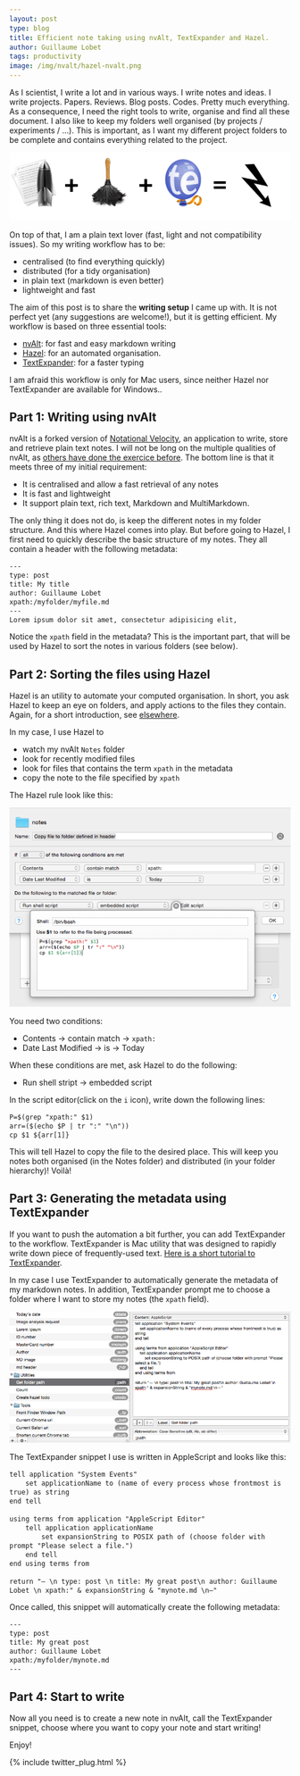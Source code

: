 ```yaml
---
layout: post
type: blog
title: Efficient note taking using nvAlt, TextExpander and Hazel.
author: Guillaume Lobet
tags: productivity
image: /img/nvalt/hazel-nvalt.png
---
```

As I scientist, I write a lot and in various ways. I write notes and ideas. I write projects. Papers. Reviews. Blog posts. Codes. Pretty much everything. As a consequence, I need the right tools to write, organise and find all these document. I also like to keep my folders well organised (by projects / experiments / ...). This is important, as I want my different project folders to be complete and contains everything related to the project. 


![legend ](/img/nvalt/hazel-nvalt.png)


On top of that, I am a plain text lover (fast, light and not compatibility issues). So my writing workflow has to be:

- centralised (to find everything quickly)
- distributed (for a tidy organisation)
- in plain text (markdown is even better)
- lightweight and fast

The aim of this post is to share the **writing setup** I came up with. It is not perfect yet (any suggestions are welcome!), but it is getting efficient. My workflow is based on three essential tools: 

- [nvAlt](http://brettterpstra.com/projects/nvalt/): for fast and easy markdown writing
- [Hazel](http://www.noodlesoft.com/hazel.php): for an automated organisation.
- [TextExpander](http://smilesoftware.com/TextExpander/index.html): for a faster typing

<div class="message">
I am afraid this workflow is only for Mac users, since neither Hazel nor TextExpander are available for Windows..
</div>

## Part 1: Writing using nvAlt

nvAlt is a forked version of [Notational Velocity](http://notational.net/), an application to write, store and retrieve plain text notes. I will not be long on the multiple qualities of nvAlt, as [others have done the exercice before](http://www.macworld.com/article/2047073/nvalt-review-makes-writing-and-finding-plain-text-notes-simple.html). The bottom line is that it meets three of my initial requirement:

- It is centralised and allow a fast retrieval of any notes
- It is fast and lightweight
- It support plain text, rich text, Markdown and MultiMarkdown.

The only thing it does not do, is keep the different notes in my folder structure. And this where Hazel comes into play. But before going to Hazel, I first need to quickly describe the basic structure of my notes. They all contain a header with the following metadata:

	---
	type: post
	title: My title
	author: Guillaume Lobet
	xpath:/myfolder/myfile.md
	---
	Lorem ipsum dolor sit amet, consectetur adipisicing elit, 

Notice the `xpath` field in the metadata? This is the important part, that will be used by Hazel to sort the notes in various folders (see below). 

## Part 2: Sorting the files using Hazel

Hazel is an utility to automate your computed organisation. In short, you ask Hazel to keep an eye on folders, and apply actions to the files they contain. Again, for a short introduction, see [elsewhere](http://computers.tutsplus.com/tutorials/9-hazel-rules-to-increase-your-productivity--mac-47144).

In my case, I use Hazel to

- watch my nvAlt `Notes` folder
- look for recently modified files
- look for files that contains the term `xpath` in the metadata
- copy the note to the file specified by `xpath`

The Hazel rule look like this:

![legend ](/img/nvalt/hazel.png)

You need two conditions:

- Contents -> contain match -> `xpath:`
- Date Last Modified -> is -> Today

When these conditions are met, ask Hazel to do the following:

- Run shell stript -> embedded script

In the script editor(click on the `i` icon), write down the following lines:

	P=$(grep "xpath:" $1) 
	arr=($(echo $P | tr ":" "\n"))
	cp $1 ${arr[1]}
	
This will tell Hazel to copy the file to the desired place. This will keep you notes both organised (in the Notes folder) and distributed (in your folder hierarchy)! Voilà!



## Part 3: Generating the metadata using TextExpander

If you want to push the automation a bit further, you can add TextExpander to the workflow. TextExpander is Mac utility that was designed to rapidly write down piece of frequently-used text. [Here is a short tutorial to TextExpander](http://lifehacker.com/a-comprehensive-guide-to-textexpander-1616374942).

In my case I use TextExpander to automatically generate the metadata of my markdown notes. In addition, TextExpander prompt me to choose a folder where I want to store my notes (the `xpath` field).


![legend ](/img/nvalt/textexpander.png)


The TextExpander snippet I use is written in AppleScript and looks like this: 

	tell application "System Events"
    	set applicationName to (name of every process whose frontmost is true) as string
	end tell

	using terms from application "AppleScript Editor"
    	tell application applicationName
        	set expansionString to POSIX path of (choose folder with prompt "Please select a file.")
    	end tell
	end using terms from

	return "— \n type: post \n title: My great post\n author: Guillaume Lobet \n xpath:" & expansionString & "mynote.md \n—"


Once called, this snippet will automatically create the following metadata:

	---
	type: post
	title: My great post
	author: Guillaume Lobet
	xpath:/myfolder/mynote.md
	---



## Part 4: Start to write

Now all you need is to create a new note in nvAlt, call the TextExpander snippet, choose where you want to copy your note and start writing!

Enjoy!


{% include twitter_plug.html %}



